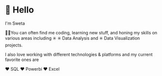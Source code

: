 # 👋 Hello #
I'm Sweta 

🧑‍💻You can often find me coding, learning new stuff, and honing my skills on various areas including ✳️ ✳️ Data Analysis and ✳️ Data Visualization projects.

I also love working with different technologies & platforms and my current favorite ones are

❤️ SQL 
❤️ Powerbi
❤️ Excel


